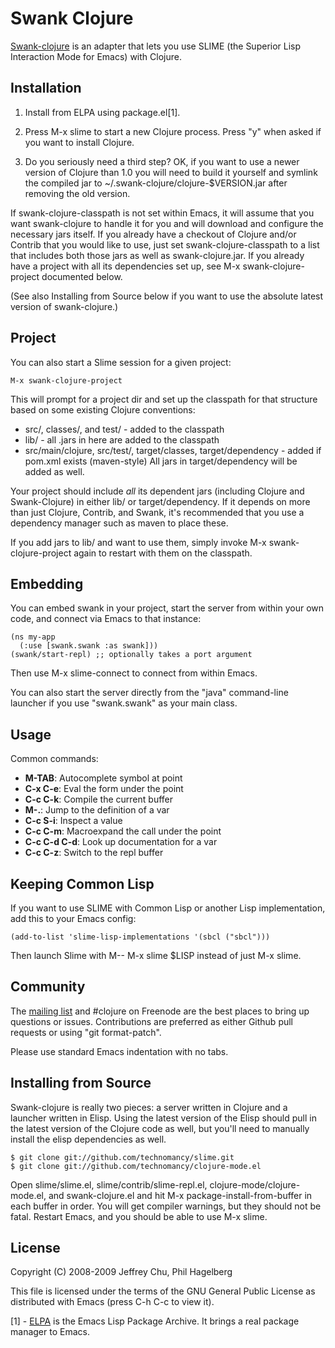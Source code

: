 # Swank Clojure

[Swank-clojure](http://github.com/technomancy/swank-clojure) is an
adapter that lets you use SLIME (the Superior Lisp Interaction Mode
for Emacs) with Clojure.

## Installation

1. Install from ELPA using package.el[1].
        
2. Press M-x slime to start a new Clojure process. Press "y" when
   asked if you want to install Clojure.

3. Do you seriously need a third step? OK, if you want to use a newer
   version of Clojure than 1.0 you will need to build it yourself and
   symlink the compiled jar to ~/.swank-clojure/clojure-$VERSION.jar
   after removing the old version.

If swank-clojure-classpath is not set within Emacs, it will assume
that you want swank-clojure to handle it for you and will download and
configure the necessary jars itself. If you already have a checkout of
Clojure and/or Contrib that you would like to use, just set
swank-clojure-classpath to a list that includes both those jars as
well as swank-clojure.jar. If you already have a project with all its
dependencies set up, see M-x swank-clojure-project documented below.

(See also Installing from Source below if you want to use the
absolute latest version of swank-clojure.)

## Project

You can also start a Slime session for a given project:

    M-x swank-clojure-project

This will prompt for a project dir and set up the classpath for that
structure based on some existing Clojure conventions:

* src/, classes/, and test/ - added to the classpath
* lib/ - all .jars in here are added to the classpath
* src/main/clojure, src/test/, target/classes, 
  target/dependency - added if pom.xml exists (maven-style)
  All jars in target/dependency will be added as well.

Your project should include *all* its dependent jars (including
Clojure and Swank-Clojure) in either lib/ or target/dependency. If it
depends on more than just Clojure, Contrib, and Swank, it's
recommended that you use a dependency manager such as maven to place
these.

If you add jars to lib/ and want to use them, simply invoke M-x
swank-clojure-project again to restart with them on the classpath.

## Embedding

You can embed swank in your project, start the server from within your
own code, and connect via Emacs to that instance:

    (ns my-app
      (:use [swank.swank :as swank]))
    (swank/start-repl) ;; optionally takes a port argument

Then use M-x slime-connect to connect from within Emacs.

You can also start the server directly from the "java" command-line
launcher if you use "swank.swank" as your main class.

## Usage

Common commands:

* **M-TAB**: Autocomplete symbol at point
* **C-x C-e**: Eval the form under the point
* **C-c C-k**: Compile the current buffer
* **M-.**: Jump to the definition of a var
* **C-c S-i**: Inspect a value
* **C-c C-m**: Macroexpand the call under the point
* **C-c C-d C-d**: Look up documentation for a var
* **C-c C-z**: Switch to the repl buffer

## Keeping Common Lisp

If you want to use SLIME with Common Lisp or another Lisp
implementation, add this to your Emacs config:

    (add-to-list 'slime-lisp-implementations '(sbcl ("sbcl")))

Then launch Slime with M-- M-x slime $LISP instead of just M-x slime.

## Community

The [mailing list](http://groups.google.com/group/swank-clojure) 
and #clojure on Freenode are the best places to bring up questions or
issues. Contributions are preferred as either Github pull requests or
using "git format-patch".

Please use standard Emacs indentation with no tabs.

## Installing from Source

Swank-clojure is really two pieces: a server written in Clojure and a
launcher written in Elisp. Using the latest version of the Elisp
should pull in the latest version of the Clojure code as well, but
you'll need to manually install the elisp dependencies as well.

    $ git clone git://github.com/technomancy/slime.git
    $ git clone git://github.com/technomancy/clojure-mode.el

Open slime/slime.el, slime/contrib/slime-repl.el,
clojure-mode/clojure-mode.el, and swank-clojure.el and hit
M-x package-install-from-buffer in each buffer in order. You will get
compiler warnings, but they should not be fatal. Restart Emacs, and
you should be able to use M-x slime.

## License

Copyright (C) 2008-2009 Jeffrey Chu, Phil Hagelberg

This file is licensed under the terms of the GNU General Public
License as distributed with Emacs (press C-h C-c to view it).

[1] - [ELPA](http://tromey.com/elpa/install.html) is the Emacs Lisp
  Package Archive. It brings a real package manager to Emacs.
